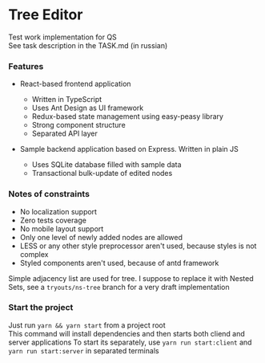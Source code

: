 # Tree Editor

Test work implementation for QS \
See task description in the TASK.md (in russian)

### Features

* React-based frontend application
  * Written in TypeScript
  * Uses Ant Design as UI framework
  * Redux-based state management using easy-peasy library
  * Strong component structure
  * Separated API layer
    
* Sample backend application based on Express. Written in plain JS
  * Uses SQLite database filled with sample data
  * Transactional bulk-update of edited nodes

### Notes of constraints

* No localization support
* Zero tests coverage
* No mobile layout support
* Only one level of newly added nodes are allowed
* LESS or any other style preprocessor aren't used, because styles is not complex
* Styled components aren't used, because of antd framework

Simple adjacency list are used for tree. I suppose to replace it with Nested Sets,
see a `tryouts/ns-tree` branch for a very draft implementation

### Start the project

Just run `yarn && yarn start` from a project root \
This command will install dependencies and then starts both cliend and server applications
To start its separately, use `yarn run start:client` and `yarn run start:server` in separated terminals
